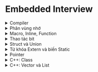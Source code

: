 # Embedded Interview
<details>
    <summary>Compiler</summary>
    
### Quy trình biên dịch cơ bản
    
Quy trình  biên dịch là quá trình chuyển đổi từ ngôn ngữ bậc cao (C/C++, Pascal, Java, C#…) sang ngôn ngữ đích (ngôn ngữ máy) để máy tính có thể hiểu và thực thi. Quá trình được chia ra làm 4 giai đoạn chính:

![image](https://github.com/nammesut/Embedded_Interview/assets/133733103/cb11786e-5c5d-4242-ad65-aed8faf26c21)
    
1. Giai đoàn tiền xử lý (Pre-processor)
   - Nhận mã nguồn
   - Xóa bỏ tất cả chú thích, comments của chương trình
   - Các chỉ thị #include và #define cũng sẽ được gọi và thay thế vào chương trình.

2. Giai đoạn dịch NNBC sang Asembly (Compiler)
   - Phân tích cú pháp (syntax) của mã nguồn NNBC
   - Chuyển chúng sang dạng mã Assembly là một ngôn ngữ bậc thấp (hợp ngữ) gần với tập lệnh của bộ vi xử lý.

3. Giai đoạn dịch asembly sang ngôn ngữ máy (Asembler)
   - Dich chương trình => Sang mã máy 0 và 1
   - Một tệp mã máy (.obj) sinh ra trong hệ thống sau đó.

4. Giai đoạn liên kết (Linker)
   - Liên kết (file .c hoặc file thư viện .lib) lại với nhau để tạo thành chương trình đích duy nhất. Còn gọi là đóng gói.

> Tất cả các đối tượng được liên kết lại với nhau thành một chương trình có thể thực thi được (executable hay .exe) thống nhất.

</details>
<details>
    <summary>Phân vùng nhớ</summary>

### Các vùng nhớ cơ bản

![image](https://github.com/nammesut/Embedded_Interview/assets/133733103/afd63e5d-7b2b-498a-bc7b-ecaff73d3b60)

- Text:
  - Quyền truy cập chỉ Read và nó chứa lệnh để thực thi nên tránh sửa đổi instruction.
  - Chứa khai báo hằng số (biến const) trong chương trình (.rodata)
    
- Data (initialized data):
  - Quyền truy cập là read-write.
  - Chứa biến toàn cục or biến static với giá trị khởi tạo khác không.
  - Được giải phóng khi kết thúc chương trình.
    
- bss (uninitialized data):
  - Quyền truy cập là read-write.
  - Chứa biến toàn cục or biến static với giá trị khởi tạo bằng không hoặc không khởi tạo.
  - Được giải phóng khi kết thúc chương trình.
    
- Stack:
  - Quyền truy cập là read-write.
  - Được sử dụng cấp phát cho biến local, input parameter của hàm,…
  - Được giải phóng khi ra khỏi block code/hàm.

- Heap:
  - Quyền truy cập là read-write.
  - Được sử dụng để cấp phát bộ nhớ động như: Malloc, Calloc, …
  - Được giải phóng khi gọi hàm free,…

### Stack và Heap
- Đều là vùng nhớ được tạo ra và lưu trữ trong RAM khi chương trình được thực thi.
  - Stack: lưu trữ biến cục bộ, tham số truyền vào hàm... Truy cập vào bộ nhớ này rất nhanh
  - Heap: lưu trữ vùng nhớ cho những biến con trỏ được cấp phát động bởi hàm malloc - calloc - realloc.
    
- Kích thước vùng nhớ:
  - Stack: cố định, tùy thuộc vào HĐH, ví dụ HĐH Windows là 1 MB, HĐH Linux là 8 MB (lưu ý là con số có thể khác tùy thuộc vào kiến trúc HĐH của bạn).
  - Heap: không cố định, có thể tăng giảm do đó đáp ứng được nhu cầu lưu trữ dữ liệu của chương trình.
    
- Đặc điểm vùng nhớ:
  - Stack: quản lý bởi HĐH, dữ liệu sẽ tự động hủy khi hàm thực hiện xong.
  - Heap: quản lý bởi coder, dữ liệu sẽ không bị hủy khi hàm thực hiện xong, phải tự tay hủy vùng nhớ bằng câu lệnh free (trong C), và delete hoặc delete [] (trong C++), nếu không sẽ xảy ra hiện tượng rò rỉ bộ nhớ. 
 
https://github.com/nammesut/Embedded_Interview/blob/209d825ae2fb2543a650ffca9017156878c1c013/ON_TAP/Phan_vung_nho.c#L1-L12
    
> Bộ nhớ stack là cố định nên không sử dụng lưu trữ quá nhiều sẽ tràn bộ nhớ, vd: hàm đệ quy vô hạn.

> Liên tục cấp phát vùng nhớ Heap mà không giải phóng sẽ bị tràn bộ nhớ or khởi tạo vùng nhớ quá lớn mà Heap không thể lưu được thì sẽ bị lỗi khởi tạo. 

</details>
<details>
    <summary>Macro, Inline, Function</summary>

### Macro
- Không phải là hàm or biến và được xử lý trong bước preprocessor.
- Thay thế đoạn code được khai báo macro vào bất cứ chỗ nào xuất hiện macro đó => càng nhiều macro thì khiến chương trình tăng size nhiều hơn.
### Inline
- Inline về cơ bản nó sẽ không tạo ra lời gọi hàm mà chèn trực tiếp mã vào nơi hàm được gọi => tăng size (cụ thể là của file thực thi). 
- Khi được nạp vào ram, mỗi hàm sẽ có địa chỉ nhất định, khi gọi thì cpu sẽ jump tới địa chỉ đó. Viết inline thì compiler sẽ chèn luôn code của hàm đó vào, thay vì chèn địa chỉ, cpu chỉ chạy một mạch làm chương trình chạy nhanh.

Ví dụ: Tạo macro
https://github.com/nammesut/Embedded_Interview/blob/32289c9fc1395c62686a76bbab516c14f951578d/ON_TAP/Macro.c#L3-L27
### Hàm bình thường
Khi thấy hàm được gọi, compiler sẽ phải lưu con trỏ chương trình Program Counter hiện tại vào stack; chuyển PC tới hàm được gọi, thực hiện hàm đó xong và lấy kết quả trả về; sau đó quay lại vị trí ban đầu trong stack trước khi gọi hàm và tiếp tục thực hiện chương trình.
    
```ruby
int max(int a, int b){
    return (a>b)?a:b;
}
    
int main(){
    printf("Max a va b: %d\n", max(3, 6));
    return 0;
}
```

![image](https://github.com/nammesut/Embedded_Interview/assets/133733103/cad85aed-99c1-48c8-9c14-bca7e5cf9e49)

Như ví dụ trên ảnh là VĐK 8bit, thì khi chương trình chạy 0x00 sẽ tạo ra PC có nhiệm vụ đếm chương trình lên 1bit đến 0x07 sẽ quay lại do có hàm while(1). Còn khi chương trình đang chạy tới 0x03 gặp 1 hàm có địa chỉ 0xc1, chương trình sẽ chạy hết 0x03 đồng thời Stack pointer sẽ lưu địa chỉ 0x04 và PC sẽ nhảy đến địa chỉ hàm 0xc1, đếm đến hết 0xc7 sẽ truy cập vào satck pointer lấy địa chỉ 0x04 gán cho PC và đếm từ 0x04 đến 0x07.
</details>

<details>
    <summary>Thao tác bit</summary>

### Các phép toán bit
    
- AND (&): Ngõ ra là 1 nếu 2 bit đều là 1, một trong 2 bit bằng 0 là 0.
- OR (|): Ngõ ra là 1 nếu một trong 2 bit là 1, 2 bit đều bằng 0 là 0.
- XOR (^): Ngõ ra là 1 nếu tổng số bit 1 là lẻ, ngược lại.
- NOT (!): Đảo trạng thái bit 0 -> 1, ngược lại.

![image](https://github.com/nammesut/Embedded_Interview/assets/133733103/4d43c5ca-f4f4-4700-a279-1e7864c05fc3) - ![image](https://github.com/nammesut/Embedded_Interview/assets/133733103/1cdce440-aac2-403b-88d7-112b70166af6) - ![image](https://github.com/nammesut/Embedded_Interview/assets/133733103/42e332b2-5f34-4241-8b57-9a0bf21cd331) - ![image](https://github.com/nammesut/Embedded_Interview/assets/133733103/c267b2a8-d145-42b3-8bb4-e20def09c03a) 
- Dịch bit sang phải (>>): Bỏ đi n bit bên phải đồng thời dịch sang phải và thêm n bit 0 bên trái.
- Dịch bit sang trái (<<): Bỏ đi n bit bên trái đồng thời dịch sang trái và thêm n bit 0 bên phải.

Ví dụ: Hiển thị giá trị PORTA dưới dạng nhị phân.
https://github.com/nammesut/Embedded_Interview/blob/e1c9b211326006765745b7dca61a079875b06b6b/ON_TAP/Bit_Operator.c#L4-L16

Ví dụ:
```ruby
uint8_t PORTA = 0b00010000;
PORTA = PORTA | (0b10000000 >> 2); 

Kết quả: 0b00110000
```

Giải thích:
```ruby
10000000 >> 2 = 00100000
PORTA = 00010000 | 00100000 = 00110000
```

### Set, clear, toggle, test 1 bit
- Set 1 bit thứ n lên 1:

```ruby
output |= (1 << n);
```
- Clear 1 bit thứ n về 0:

```ruby
output &= ~(1 << n);
```
- Toggle 1 bit thứ n:

```ruby
output ^= (1 << n);
```
- Test 1 bit là 1 hay 0:

```ruby
output & (1 << n);
```

Ví dụ: Clear bit thứ 3 từ trái sang về 0
```ruby
uint8_t PORTA = 0b00010000;
PORTA = PORTA & ~(0b10000000 >> 3); 

Kết quả: 0b00000000
```

Giải thích:
```ruby
10000000 >> 3 = 00010000 //~(11101111)
PORTA = 11101111 & 00010000 = 00000000
```
</details>

<details>
    <summary>Struct và Union</summary>
        
### Size of Struct
- Cách tính kích thước của một struct:
1. Địa chỉ của struct bắt đầu từ 0.
2. Địa chỉ của một biến bên trong struct luôn chia hết cho kích thước của biến đó.

Ví dụ 1: Tính kích thước của Struct
```ruby
struct sizeofStruct
{
    char a;
    int b;
    double c;
}str;

printf("%lu \n", sizeof(str));

Kết quả: 16
```

Giải thích:

- Trong struct trên kiểu dữ liệu cao nhất là double có 8bytes nên dữ liệu sẽ được lưu theo kiểu align 8bytes.
- Biến a là biến đầu nên có địa chỉ là 0.

![image](https://github.com/nammesut/Embedded_Interview/assets/133733103/ecef806a-af14-4b34-9e45-c80f2b955d62)

- Biến b phải chia hết cho 4 và có địa chỉ là 4.

![image](https://github.com/nammesut/Embedded_Interview/assets/133733103/241f9883-5ac6-4fa2-9afb-a4959d6b342e)

- Biến c phải chia hết cho 8 và có địa chỉ là 8.

![image](https://github.com/nammesut/Embedded_Interview/assets/133733103/165806ca-8b12-4bf7-a6e9-36279ec3c522)

Ví dụ 2: Tính kích thước của struct gồm mảng các phần tử
```ruby
struct sizeofStruct
{
    uint32_t a[3];
    uint8_t b[4];
    uint16_t c[2];
}str;

printf("%lu \n", sizeof(str));

Kết quả: 20
```

Giải thích:

- Trong struct trên kiểu dữ liệu cao nhất là uint32_t có 4byte nên dữ liệu sẽ được lưu theo kiểu align 4bytes.
- Kích thước của phần tử a là 12bytes:

![image](https://github.com/nammesut/Embedded_Interview/assets/133733103/a9aa7aee-ef4e-42d1-9169-ba4bcd0af062)

- Kích thước của phần tử b là 4bytes:

![image](https://github.com/nammesut/Embedded_Interview/assets/133733103/d9e2d3bc-ad58-4a88-9925-388f9262093d)

- Kích thước của phần tử c là 4bytes:

![image](https://github.com/nammesut/Embedded_Interview/assets/133733103/b45dad27-2f5f-4adc-849d-994e75ce9fd0)

Ví dụ 3:
```ruby
struct sizeofStruct
{
    uint8_t a[3];
    uint32_t b[2];
    uint16_t c[2];
}str;

printf("%lu \n", sizeof(str));

Kết quả: 16
```

Giải thích:

- Trong struct trên kiểu dữ liệu cao nhất là uint32_t có 4byte nên dữ liệu sẽ được lưu theo kiểu align 4bytes.
- Kích thước của phần tử a là 4bytes và dư 1 ô nhớ đệm:

![image](https://github.com/nammesut/Embedded_Interview/assets/133733103/cb1e9202-b9a8-430b-814c-5806f9dbe7b9)

- Lần quét thứ 1 còn dư 1 ô nhớ mà kiểu dữ liệu được lưu là kiểu align 4bytes không đủ nên thực hiện quét lần 2 và kích thước của phần tử b là 8bytes:

![image](https://github.com/nammesut/Embedded_Interview/assets/133733103/f20ef582-c8e3-4dfe-b114-afe089e56373)

- Kích thước của phần tử c là 4bytes:

![image](https://github.com/nammesut/Embedded_Interview/assets/133733103/11a6d444-07ee-44d1-863e-a43848c9d814)

### Size of Union
Kích thước của 1 union được tính bằng kích thước của member lớn nhất trong nó và các member trong union sẽ dùng chung 1 địa chỉ.

Ví dụ 1:
https://github.com/nammesut/Embedded_Interview/blob/38703243ed84673125d71a9d3612eb018e1cb7e9/ON_TAP/Size_of_Struct_Union.c#L25-L36

Giải thích: 
- Trong Union 1: Kích thước của member lớn nhất trong union là a với 5 phần tử mỗi phần tử 1byte nên size của union trên là 5bytes.
- Trong Union 2: Kích thước của member lớn nhất trong union là char với 17 phần tử mỗi phần tử 1byte là 17bytes nhưng kiểu dữ liệu lớn nhất là double 8bytes nên khi được lưu trên bộ nhớ sẽ được sắp xếp theo kiểu align 8bytes (ví dụ ảnh dưới).

![image](https://github.com/nammesut/Embedded_Interview/assets/133733103/70e0e960-33a2-481e-ace7-a80df82c08f4)

### So sánh Struct và Union
| Giống nhau  | Khác nhau |
| ------------- | ------------- |
| Kiểu dữ liệu do người dùng tự định nghĩa | - struct: Dữ liệu của các thành viên của struct được lưu trữ ở những vùng nhớ khác nhau. Do đó kích thước của 1 struct tối thiểu bằng kích thước các thành viên cộng lại tại vì còn phụ thuộc vào bộ nhớ đệm (struct padding) - Union : Dữ liệu các thành viên sẽ dùng chung 1 vùng nhớ. Kích thước của union được tính là kích thước lớn nhất của kiểu dữ liệu trong union. Việc thay đổi nội dung của 1 thành viên sẽ dẫn đến thay đổi nội dung của các thành viên khác|
</details>

<details>
    <summary>Từ khóa Extern và biến Static</summary>
    
### Extern
- Là tham chiếu của một biến, hàm cùng tên nào đó và đã được định nghĩa bên ngoài.
- Biến được tham chiếu phải được khai báo toàn cục và có thể nằm trong một file khác.

Ví dụ:
- File 1:

```ruby
static int a = 10;
void test(){
    printf("%d\n", a++);
}
```
- File 2:

```ruby
extern void test();

test();
test();

Kết quả: 10 11
```
### Static cục bộ
Biến được khởi tạo 1 lần và tồn tại suốt vòng đời chương trình và giá trị không bị mất đi ngay cả khi kết thúc hàm.

Ví dụ:
```ruby
void test(){
    static int a = 10;
    printf("%d\n", a++);
}

test();
test();
test();

Kết quả: 10 11 12
```

### Static toàn cục
Giống như biến toàn cục nhưng sẽ chỉ có thể được truy cập và sử dụng trong File khai báo nó, các File khác không thể truy cập được kể cả dùng từ khóa extern. 

Ví dụ:
```ruby
static int a = 10;

void test(){
    printf("%d\n", a++);
}

test();
test();
test();

Kết quả: 10 11 12
```
</details>
    
<details>
    <summary>Pointer</summary>
    
### Con trỏ NULL
- Giá trị của pointer sẽ là địa chỉ của một biến khác mà nó trỏ đến.

![image](https://github.com/nammesut/Embedded_Interview/assets/133733103/e763a28a-4257-4099-a2f3-3a7513df5ca7)

- Null là một giá trị đặc biệt, điều đó có nghĩa là con trỏ đó chưa trỏ đến địa chỉ nào cả.
    
```ruby
int *ptr = NULL;
```

> Nên khai báo pointer và gán nó giá trị NULL hoặc địa chỉ của biến khác.

### Con trỏ hàm
Ví dụ 1:
```ruby
void tong(int a, int b){
    printf("%d\n", a+b);
}

void (*ptr)(int, int) = NULL; 
ptr = &tong;
/* Or: void (*ptr)(int, int) = &tong */

ptr(6, 10);

Kết quả: 16
```

Ví dụ 2: Khai báo con trỏ hàm với input parameter là con trỏ hàm khác
```ruby
void tong(int a, int b){
    printf("%d\n", a+b);
}

void tinhtoan(int a, int b, void (*ptr)(int, int)){
    ptr(a, b);
}

tinhtoan(7, 10, tong);

Kết quả: 17
```
### Con trỏ void
Khác với con trỏ thường chỉ lưu được địa chỉ của biến mà nó trỏ đến cùng kiểu dữ liệu với nó, ví dụ:
```ruby
int a = 10;
int *ptr = &a;
float *p = &a;  //error
```
thì con trỏ void có thể lưu tất cả các địa chỉ có kiểu dữ liệu khác nhau nhưng muốn lấy giá trị tại địa chỉ đó phải ép kiểu dữ liệu về đúng kiểu nó trỏ đến
```ruby
void tong(int a, int b){
    printf("%d\n", a+b);
}

int a = 10;
double b = 1.2;

void *ptr = &a;
printf("%d\n", *(int *)ptr);

ptr = &b;
printf("%f\n", *(double *)ptr);

ptr = &tong;
((void (*)(int, int))ptr)(12, 10);

Kết quả: 10 1.200000 22
```
    
### Pointer to pointer
Pointer to pointer là một loại con trỏ dùng để lưu trữ địa chỉ của biến con trỏ.
    
https://github.com/nammesut/Embedded_Interview/blob/67e94c45c5a57d27f6937951e9b1b63226c22dbe/ON_TAP/Pointer.c#L34-L40
</details>

</details>
    
<details>
    <summary>C++: Class</summary>
        <details>
            <summary>Khái niệm</summary>
        
### Khái niệm
- `Class` thực chất là một `kiểu dữ liệu do người dùng định nghĩa`.
- Class hay lớp là một mô tả trừu tượng (abstract) của nhóm các `đối tượng (object)` có cùng bản chất.
- Một class trong C++ sẽ có các đặc điểm sau:
  
  - Các `thành phần dữ liệu` (thuộc tính hay `property`).
  - Các `phương thức` (hàm thành phần hay `method`).

Ví dụ 1: Khai báo 1 class cơ bản
```ruby
class Person { 
    public: 
        string firstName; // property 
        string lastName;  // property 
        int age;          // property 

        void fullname() { // method 
            cout << firstName << ' ' << lastName; 
        } 
};

Person person;    //object

person.firstName = "Nam"; 
person.lastName = "Nguyen";
 
person.fullname();
```
</details>

<details>
    <summary>Method declaration (Định nghĩa phương thức)</summary>
    
### Định nghĩa phương thức
Có `2` cách định nghĩa thi hành: 
1. Định nghĩa thi hành `trong lúc định nghĩa class`
```ruby
class Person { 
    public: 
        string firstName; // property 
        string lastName;  // property  

        void fullname() { // method 
            cout << firstName << ' ' << lastName; 
        } 
};
```
2. Định nghĩa thi hành `bên ngoài class`
```ruby
class Person { 
    public: 
        string firstName; // property 
        string lastName;  // property 

        void fullname(); // method
};

void Person::fullname(){
    cout << firstName << ' ' << lastName; 
}
```
> Đối với method nên triển khai theo cách thứ 2 để dễ quản lý source.
</details>

<details>
    <summary>Access modifiers (Phạm vi truy cập)</summary>
    
### Phạm vi truy cập
Có `3` phạm vi truy cập trong C++ là `public`, `private` và `protected`.
- `Public`: Các thuộc tính và phương thức thuộc public `đều có thể được truy cập trực tiếp` thông qua `object của class đó` hoặc `class kế thừa`
```ruby
class Person { 
    public: 
        string firstName; // property 
        string lastName;  // property 
        int age;          // property 

        void fullname() { // method 
            cout << firstName << ' ' << lastName; 
        } 
};

Person person;    //object

person.firstName = "Nam"; 
person.lastName = "Nguyen";
 
person.fullname();
```
- `Private`: Các member thuộc private của `class nào` thì `chỉ có class đó mới truy cập` được, `class kế thừa cũng không thể truy cập`.
- Được `sử dụng khi không muốn gán giá trị từ người dùng`.
```ruby
class Person { 
    public:  
        int age;          // property 
        void fullname(); // method
    private:
        string firstName; // property 
        string lastName;  // property
};

void Person::fullname(){
    firstName = "Nam";
    lastName = "Nguyen";

    cout << firstName << ' ' << lastName; 
} 
```

```ruby
class Person { 
    public:  
        void ages(int age);     // method
    private:
        int age;                // property 
};

void Person::ages(int age){
    Person::age = age;
    cout << age; 
}

Person ps;  // object

ps.ages(18);
```
- `Protected`: các phương thức và thuộc tính `chỉ có thể truy cập` qua các `class kế thừa` nó hoặc `chính nó`.
```ruby
class Person { 
    public:  
        void output(int ages);       // method
    protected:
        int age;           // property 
};

/* Truy cập age từ class chính nó */
void Person::output(int ages){
    age = ages;
    cout << age << endl;
}

/* Truy cập age qua class kế thừa */
class Chill : public Person{
    public:
        void out(int ages);
};

void Chill::out(int ages){
    age = ages;
    cout << age << endl;
}

Person ps;  // object
ps.output(20);
ps.age = 20;    // error vì age thuộc protected nên chỉ truy cập qua class kế thừa hoặc chính nó

Chill boy;
boy.out(12);
```
</details>

<details>
    <summary>Constructor</summary>
    
### Constructor
`Constructor` hay hàm có `tên trùng` với tên của class đó,  nó sẽ `được gọi ngay` khi `khởi tạo một object`. 

`Constructor` được viết trong phạm vi `public` và có thể `có input para`, `không input para` hoặc `input para mặc định`

Ví dụ Constructor `có input para`
```ruby
class Person { 
    public:  
        Person(int age);     // constructor có input para
        void output();       // method
    private:
        int age;           // property 
};

Person::Person(int age){    // Khởi tạo constructor
    Person::age = age; 
} 

void Person::output(){
    cout << age;
}

Person ps(18);  // object

ps.output();
```
Ví dụ Constructor `không input para`
```ruby
class Person { 
    public:  
        Person();     // constructor ko input para
        void output();       // method
    private:
        int age;           // property 
};

Person::Person(){    // Khởi tạo constructor
    Person::age = 18; 
} 

void Person::output(){
    cout << age;
}

Person ps;  // object

ps.output();
```
Ví dụ Constructor `input para mặc định`
```ruby
class Person { 
    public:  
        Person(int age = 18);     // constructor có input para mặc định
        void output();       // method
    private:
        int age;           // property 
};

Person::Person(int age){    // Khởi tạo constructor
    Person::age = age; 
} 

void Person::output(){
    cout << age;
}

Person ps(20);  // Hiển thị 20
// Person ps;  // Hiển thị mặc định là 18

ps.output();
```
</details>

<details>
    <summary>Overloading (Nạp chồng) và Overriding (Ghi đè)</summary>
    
### Overloading (Nạp chồng)
Cho phép trong `cùng một class` có thể có `nhiều phương thức cùng tên` nhưng `khác nhau về số lượng tham số` hoặc `kiểu dữ liệu`.
```ruby
class ToanHoc{
    public:
        void Tong(int a, int b){
            cout << "Tong: " << (a+b) << endl;
        }

        void Tong(int a, int b, int c){
            cout << "Tong: " << (a+b+c) << endl;
        }
};

ToanHoc th;
th.Tong(2, 4);       // = 6
th.Tong(2, 4, 5);    // = 11
```
Như ví dụ trên `hàm Tong` dùng để cộng hai số nguyên. Khi muốn cộng ba số nguyên không lại phải viết một hàm với tên khác (chẳng hạn Tong1) và truyền vào 3 số nguyên hay sao? Như vậy thì code sẽ trở nên phức tạp hơn trong khi hai hàm có cùng một mục đích là cộng các số nguyên lại với nhau. `Khi gọi hàm Tong` và truyền vào `số lượng tham số khác nhau` thì sẽ gọi tới `hàm có số lượng tham số tương ứng`.

### Overriding (Ghi đè)
Được sử dụng trong trường hợp `lớp con kế thừa từ lớp cha` và `muốn định nghĩa lại` một phương thức đã có mặt ở lớp cha, tuy nhiên phương thức ở lớp cha có thể phù hợp với lớp con này nhưng không phù hợp với lớp con khác, do đó lớp con cần ghi đè lại phương thức đó cho phù hợp.
```ruby
class Animal{
    public:
        void animalSound(){
            cout << "Sound" << endl;
        }   
};

class Dog : public Animal{
    public:
        void animalSound(){
            cout << "Gau gau" << endl;
        }
};

class Cat : public Animal{
    public:
        void animalSound(){
            cout << "Meo meo" << endl;
        }
};

Animal animal;
animal.animalSound();

Dog dog;
dog.animalSound();

Cat cat;
cat.animalSound();
```
Như ví dụ class Animal có phương thức animalSound đại diện cho tiếng kêu của động vật. Class Dog và Cat kế thừa từ class Animal, nhưng chó và mèo có tiếng kêu khác nhau nên phải implement phương thức animalSound cho mỗi lớp khác nhau.

### So sánh Overloading và Overriding
| Overloading  | Overriding |
| ------------ | -----------|
| `Thêm` hành vi cho phương thức  | `Thay đổi` hành vi hiện tại của phương thức  |
| `Có thể khác nhau` về số lượng và kiểu dữ liệu của tham số  | Số lượng và kiểu dữ liệu của tham số `phải giống nhau`  |
| Xảy ra trong `cùng một class` | Xảy ra `ở 2 class có quan hệ kế thừa` |

</details>
    
<details>
    <summary>OOP</summary>
    
### Đặc tính của OOP
Có `4 đặc tính` quan trọng trong OOP:

### `Inheritance (Tính kế thừa)`
- Một class `có thể kế thừa các thuộc tính` của một class khác đã tồn tại trước đó.
- Các kiểu kế thừa: `kế thừa public`, `kế thừa private` và `kế thừa protected`.
- Class con kế thừa thuộc tính của class cha thì class con gọi là `subclass`, và class cha là `superclass`.
```ruby
class Animal{
    public:
        void animalSound(){
            cout << "Sound" << endl;
        }   
};

class Dog : public Animal{
    public:
        void animalSound(){
            cout << "Gau gau" << endl;
        }
};

class Cat : public Animal{
    public:
        void animalSound(){
            cout << "Meo meo" << endl;
        }
};

Animal animal;
animal.animalSound();

Dog dog;
dog.animalSound();

Cat cat;
cat.animalSound();
```
### `Polymorphism (Tính đa hình)` 
- Là một khả năng làm cho một phương thức trong class `có thể đưa ra các kết quả hoàn toàn khác nhau`, tùy thuộc vào dữ liệu được xử lý.
- `Kiểu trả về` hoặc `input para` `có thể khác nhau`.
- `Tính đa hình` có thể được hiểu như `Overloading` và `Overriding`.
```ruby
class ToanHoc{
    public:
        void Tong(int a, int b);
        void Tong(int a, int b, int c);
        double Tong(int a, double b);
};

void ToanHoc::Tong(int a, int b){
    cout << "Tong: " << (a+b) << endl;
}

void ToanHoc::Tong(int a, int b, int c){
    cout << "Tong: " << (a+b+c) << endl;
}

double ToanHoc::Tong(int a, double b){
    return (double)a + b;
}

ToanHoc th;
th.Tong(2, 4);       // = 6
th.Tong(2, 4, 5);    // = 11
cout << "Tong: " << th.Tong(12, 3.5) << endl;
```
```ruby
class ToanHoc{
    public:
        void Sosanh2So(int a, int b);
        void Sosanh2So(double a, double b);
};

void ToanHoc::Sosanh2So(int a, int b){
    cout << "Hai so nguyen" << endl;
}

void ToanHoc::Sosanh2So(double a, double b){
    cout << "Hai so thuc" << endl;
}

ToanHoc th;
th.Sosanh2So(1, 2);
th.Sosanh2So(3.3, 5.3);
```
### `Abstraction (Tính trừu tượng)` 
- Là một khả năng mà chương trình `có thể bỏ qua sự phức tạp` bằng cách `tập trung vào cốt lõi của thông tin cần xử lý`.
- `Gọi tên một phương thức` và `thu về kết quả xử lý`, mà `không cần biết làm cách nào` đối tượng đó thao tác trong class. 
```ruby
class ToanHoc{
    public:
        void Nhap(int x, int y);
        void Xuat();
    private:
        int tong(int a, int b);
};
```
Như chương trình tính `tổng a và b` thì người dùng `chỉ cần nhập vào a b` và `kết quả trả về`, còn chương trình `tính toán bên trong chỉ có coder` mới có thể sửa.
### `Encapsulation (Tính đóng gói)` 
- `Không cho phép` người sử dụng các đối tượng `thay đổi trạng thái bên trong một đối tượng`, mà `chỉ có phương thức của đối tượng có thể thay đổi chính nó`.
- `Hai thuộc tính quan trọng` của tính đóng gói:
  -  `Data protection`: giữ các member dữ liệu của nó ở `private` or `protected` `tùy vào tính năng` sử dụng, `quyền truy cập và sửa đổi` các member này `bị hạn chế` để đảm bảo thao tác dữ liệu được `an toàn và bảo mật`.
  -  `Information Hiding`: `ẩn các triển khai nội bộ` với bên ngoài, `chỉ class chứa nó mới truy cập được`.
- `Dữ liệu và thông tin` sẽ được `đóng gói` lại, giúp các tác động bên ngoài một đối tượng `không thể làm thay đổi đối tượng` đó, nên sẽ `đảm bảo tính toàn 
vẹn` của đối tượng, cũng như `giúp dấu đi các dữ liệu` thông tin cần được che giấu.
```ruby
class ToanHoc{
    public:
        void set(int x, int y);
        void get();
    private:
        int a;
        int b;
};

void ToanHoc::set(int x, int y){
    a = x;
    b = y;
}

void ToanHoc::get(){
    cout << "a: " << a << endl;
    cout << "b: " << b << endl;
}

ToanHoc th;
th.set(12, 5);
th.get();
```
</details>
<details>
    <summary>Static, Template và Namespace</summary>

### Static
- Là biến thành viên ở `dạng tĩnh` và `tồn tại duy nhất` trong class.
- Do nó ở `dạng tĩnh` nên có thể `sử dụng trực tiếp` nó mà `không cần phải tạo đối tượng` từ class.

> Static ở dạng tĩnh nên `phải được khởi tạo lần đầu` để lưu địa chỉ cố định.

```ruby
class Person { 
    public:  
        void output(int ages);       // method
        static int age;           // property 
};

int Person::age;   // Khởi tạo static
//int Person::age = 18;    // Có thể khởi tạo và gán value

void Person::output(int ages){
    age = ages;
    cout << age << endl;
}

Person ps;  // object
ps.output(20);
```
- `Được sử dụng chung` cho tất cả các đối tượng được tạo ra từ class.
```ruby
class Person { 
    public:  
        static int age;           // property 
};

int Person::age;    // Khởi tạo static

Person ps1, ps2;  // object
ps1.age = 20;
ps2.age = 18;
cout << ps1.age << endl;
```
Khai báo nhiều object, mỗi object các thuộc tính của nó đều khác nhau nhưng riêng `static thì chỉ có một` và nói ngắn gọn là `dùng chung một biến static`. 
### Template
- Template (khuôn mẫu) là một từ khóa trong C++, và là một `kiểu dữ liệu trừu tượng` tổng quát hóa cho các kiểu dữ liệu int, float, double, bool...
- Có `2` loại đó là `function template` và `class template`.
- Template giúp `định nghĩa tổng quát` cho hàm và lớp thay vì phải nạp chồng (overloading) cho từng hàm hay phương thức với những kiểu dữ liệu khác nhau.
```ruby
template <typename var1, typename var2>

var1 tong(var1 a, var2 b){
    return (var1)(a + b);
}

cout << "Tong: " << tong(12.5, 5) << endl;
```
### Namespace
- Namespace được sử dụng để `định nghĩa một phạm vi` nhằm mục đích `phân biệt` các hàm, lớp, biến, ... `cùng tên trong các thư viện khác nhau`. 
- `Member` trong 1 namespace có thể là `class, struct, ...`
- `Các member` trong namespace `phải khác tên nhau`, member trong `namespace A` có thể `trùng member` trong `namespace B`.
```ruby
namespace MemA {
    int a = 10;
    class Test{
        public:
            int x = 30;
    };
}

namespace MemB {
    int a = 20;
}

cout << MemA::a << endl;

MemA::Test m;
cout << m.x << endl;
```
Nếu như trong chương trình `chỉ khai báo 1 namespace` thôi thì có thể sử dụng `using namespace` để không phải gọi dài dòng như vd trên mà chương trình vẫn hiểu.
```ruby
namespace MemA {
    int a = 10;
    class Test{
        public:
            int x = 30;
    };
}

namespace MemB {
    int a = 20;
}

using namespace MemA;
using namespace MemB;    // error: khi in biến a sẽ không biết là của MemA hay MemB

cout << a << endl;

Test m;
cout << m.x << endl;
```
</details>

<details>
    <summary>Hàm ảo</summary>
    
### Giải thích
Hàm ảo là một cơ chế đặc biệt trong c++, khi 1 class cha (cơ sở) có 1 method và 1 class con (kế thừa) kế thừa class cha đó, nếu ở class con định nghĩa lại và chỉnh sửa method đó (được gọi là ghi đè) đồng thời ở class cha có 1 method liên quan đến class con tức là khi gọi 1 method khác của class cha và trong đó có lấy thông tin của class con đã định nghĩa lại thì sử dụng virtual, hàm ảo sẽ cho phép khi 1 object truy xuất đến member mà kế thừa từ class cha thì sẽ được overload load lại lấy method mới nhất của class con. Hiểu đơn giản, Virtual sẽ kiểm tra xem method ở class con có được ghi đè hay không, nếu có thì lấy method này không thì lấy ở class cha.
```ruby
class ToanHoc{
    public:
        virtual char *test(){
            return (char*)"Hello";
        }
        void display(){
            cout << test() << endl;
        }
};

class kethua : public ToanHoc {
    public:
        char *test(){
            return (char*)"New change";
        }
};

ToanHoc th;
th.display();

kethua kt;
kt.display();
```
</details>
</details>

<details>
    <summary>C++: Vector và List</summary>
        <details>
            <summary>Vector</summary>
            
### Vector
- Vector trong C++ là `một đối tượng` dùng `để chứa các đối tượng khác`, và các đối tượng được chứa này cũng `được lưu trữ một cách liên tiếp` trong vector.
- Cũng là `mảng (array)`, bản thân vetor `cũng sử dụng cấp phát động` để cấp phát và do vector có thư viện có sẵn nên có thể dễ dàng sử dụng.
- Nó hoàn toàn `có thể thay đổi size` trong `suốt quá trình làm việc` của chương trình.
> Nếu `vector không được sử dụng phải thu hồi vùng nhớ`.
### Modifiers
- `push_back()`: Hàm `thêm một phần tử` vào `vị trí sau cùng`. Nếu `kiểu truyền vào không giống` với kiểu của vector thì sẽ `bị ném ra`.
- `pop_back()`: Hàm `xóa phần tử cuối cùng`.
- `clear()`: Hàm `loại bỏ tất cả các phần tử` của vùng chứa vector. 
```ruby
vector<int> array;

array.push_back(2);
array.push_back(4);

for(int i = 0; i<array.size();i++){
    printf("%d\n", array[i]);
}
```
- `begin()`: Hàm lấy `địa chỉ đầu tiên` của mảng vector.
- `insert(i, value)`: Hàm `chèn phần tử mới` vào `vị trí i`. Có thể chuyển một số đối số thứ ba, đếm số lần phần tử được chèn vào trước vị trí được trỏ.
```ruby
array.push_back(2);
array.push_back(4);
array.insert(array.begin() + 1, 77);
```
- `assign()`: `gán giá trị mới` cho các phần tử vector bằng cách `thay thế các giá trị cũ`. 
</details>
</details>
